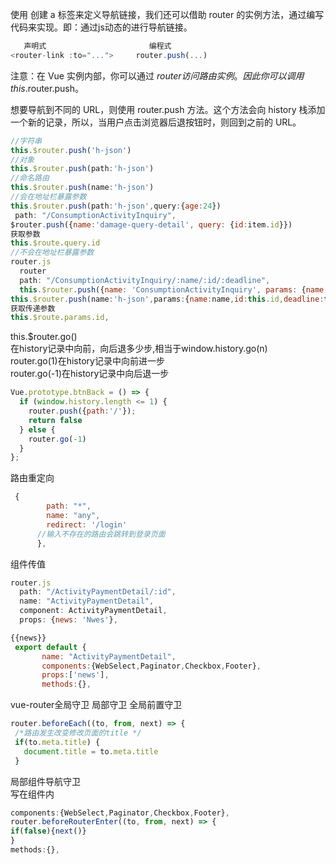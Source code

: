 
使用 <router-link> 创建 a 标签来定义导航链接，我们还可以借助 router 的实例方法，通过编写代码来实现。即：通过js动态的进行导航链接。
```js
   声明式		                 编程式
<router-link :to="...">   	router.push(...)
  ```
注意：在 Vue 实例内部，你可以通过 $router 访问路由实例。因此你可以调用 this.$router.push。

想要导航到不同的 URL，则使用 router.push 方法。这个方法会向 history 栈添加一个新的记录，所以，当用户点击浏览器后退按钮时，则回到之前的 URL。

```js
//字符串
this.$router.push('h-json')
//对象
this.$router.push(path:'h-json')
//命名路由 
this.$router.push(name:'h-json')
//会在地址栏暴露参数
this.$router.push(path:'h-json',query:{age:24})
 path: "/ConsumptionActivityInquiry",
$router.push({name:'damage-query-detail', query: {id:item.id}})
获取参数
this.$route.query.id
//不会在地址栏暴露参数
router.js
  router
  path: "/ConsumptionActivityInquiry/:name/:id/:deadline",
  this.$router.push({name: 'ConsumptionActivityInquiry', params: {name: item.name,id: item.id,deadline: item.deadline}})">
this.$router.push(name:'h-json',params:{name:name,id:this.id,deadline:time})
获取传递参数
this.$route.params.id,
```
this.$router.go()    <br>
在history记录中向前，向后退多少步,相当于window.history.go(n)    <br>
router.go(1)在history记录中向前进一步    <br>
router.go(-1)在history记录中向后退一步    <br>
```js
Vue.prototype.btnBack = () => {
  if (window.history.length <= 1) {
    router.push({path:'/'});
    return false
  } else {
    router.go(-1)
  }
};
```
路由重定向
```js
 {
        path: "*",
        name: "any",
        redirect: '/login'
      //输入不存在的路由会跳转到登录页面
      },
 ```  
 组件传值
 ```js
 router.js
   path: "/ActivityPaymentDetail/:id",
   name: "ActivityPaymentDetail",
   component: ActivityPaymentDetail,
   props: {news: 'Nwes'},
 
 {{news}}
  export default {
        name: "ActivityPaymentDetail",
        components:{WebSelect,Paginator,Checkbox,Footer},
        props:['news'],
        methods:{},
 ```  
 vue-router全局守卫 局部守卫
 全局前置守卫
 ```js
 router.beforeEach((to, from, next) => {
  /*路由发生改变修改页面的title */
  if(to.meta.title) {
    document.title = to.meta.title
  }
 ```
 局部组件导航守卫    <br>
 写在组件内   <br>
  ```js
 components:{WebSelect,Paginator,Checkbox,Footer},
 router.beforeRouterEnter((to, from, next) => {
 if(false){next()}
  }
  methods:{},
 ```
